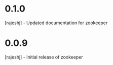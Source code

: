 # 0.1.0 
[rajeshj] - Updated documentation for zookeeper
# 0.0.9
[rajeshj] - Initial release of zookeeper
